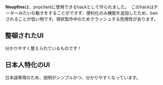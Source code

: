 <div align="center">
  <br />
  <p>
    <b>Noopfine</b>は、pvpcliantに使用できるhackとして作られました。　このhackはチーターみたいな動きをすることができず、便利化のみ機能を追加したため、banされることが低い物です。現状製作中のためクラッシュする危険性があります。 
  </p>
</div>

## 整頓されたUI
分かりやすく整えられているものです！

## 日本人特化のUI
日本語専用のため、説明がシンプルかつ、分かりやすくなっています。
